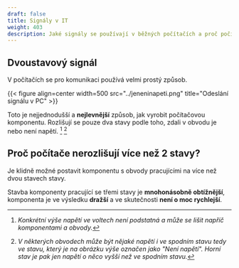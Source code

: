 ```yaml
---
draft: false
title: Signály v IT
weight: 403
description: Jaké signály se používají v běžných počítačích a proč počítače nerozlišují více než 2 stavy
---
```


## Dvoustavový signál

V počítačích se pro komunikaci používá velmi prostý způsob.

{{< figure align=center width=500 src="../jeneninapeti.png" title="Odeslání signálu v PC" >}}

Toto je nejjednodušší a **nejlevnější** způsob, jak vyrobit počítačovou komponentu. Rozlišují se pouze dva stavy podle toho, zdali v obvodu je nebo není napětí. [^n] [^n2]

## Proč počítače nerozlišují více než 2 stavy?

Je klidně možné postavit komponentu s obvody pracujícími na více než dvou stavech stavy.

Stavba komponenty pracující se třemi stavy je **mnohonásobně obtížnější**, komponenta je ve výsledku **dražší** a ve skutečnosti **není o moc rychlejší**.

[^n]: *Konkrétní výše napětí ve voltech není podstatná a může se lišit napříč komponentami a obvody.*

[^n2]: *V některých obvodech může být nějaké napětí i ve spodním stavu tedy ve stavu, který je na obrázku výše označen jako "Není napětí". Horní stav je pak jen napětí o něco vyšší než ve spodním stavu.* 